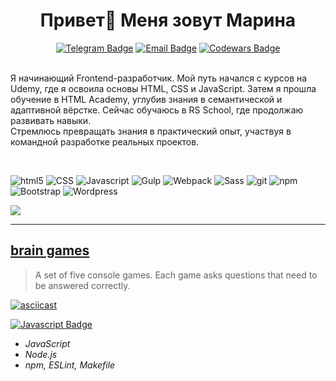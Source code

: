 <h1 align="center">
Привет👋 Меня зовут Марина</h1>

<div align="center">
  <a href="https://t.me/m_yakubovskaya"><img src="https://img.shields.io/badge/-Telegram-0088cc?style=flat-square&logo=telegram&logoColor=white&labelColor=303133" alt="Telegram Badge" /></a>
  <a href="mailto:maribars93@yandex.ru"><img src="https://img.shields.io/badge/-Email-c14438?style=flat-square&logo=Mail.ru&logoColor=white&labelColor=303133" alt="Email Badge" /></a>
  <a href="https://www.codewars.com/users/Yakubovskaya"><img src="https://www.codewars.com/users/Yakubovskaya/badges/micro" alt="Codewars Badge" /></a>
</div>

<br>

<p align="left">Я начинающий Frontend-разработчик. 
Мой путь начался с курсов на Udemy, где я освоила основы HTML, CSS и JavaScript.  
Затем я прошла обучение в HTML Academy, углубив знания в семантической и адаптивной вёрстке.  
Сейчас обучаюсь в RS School, где продолжаю развивать навыки.<br>Стремлюсь превращать знания в практический опыт, участвуя в командной разработке реальных проектов.</p>

<br>

<p> 
  <img alt="html5" src="https://img.shields.io/badge/-HTML5-E34F26?style=flat-square&logo=html5&logoColor=white" />
  <img alt="CSS" src="https://img.shields.io/badge/-CSS-553d7d?style=flat-square&logo=css" />
  <img alt="Javascript" src="https://img.shields.io/badge/-Javascript-F7DF1E?style=flat-square&logo=javascript&logoColor=white" />
  <img alt="Gulp" src="https://img.shields.io/badge/-Gulp-CF4647?style=flat-square&logo=gulp&logoColor=white" />
  <img alt="Webpack" src="https://img.shields.io/badge/-Webpack-8DD6F9?style=flat-square&logo=webpack&logoColor=white" /> 
  <img alt="Sass" src="https://img.shields.io/badge/-Sass-CC6699?style=flat-square&logo=sass&logoColor=white" />
  <img alt="git" src="https://img.shields.io/badge/-Git-F05032?style=flat-square&logo=git&logoColor=white" />
  <img alt="npm" src="https://img.shields.io/badge/-NPM-CB3837?style=flat-square&logo=npm&logoColor=white" />
  <img alt="Bootstrap" src="https://img.shields.io/badge/-Bootstrap-7952B3?style=flat-square&logo=bootstrap&logoColor=white" />
  <img alt="Wordpress" src="https://img.shields.io/badge/-Wordpress-21759B?style=flat-square&logo=wordpress&logoColor=white" />
</p>

![](http://github-profile-summary-cards.vercel.app/api/cards/stats?username=Yakubovskaya&theme=vision_friendly_dark)

___
## [brain games](https://github.com/Yakubovskaya/brain-games)

> A set of five console games. Each game asks questions that need to be answered correctly.

[![asciicast](https://asciinema.org/a/oUxM0kU4BpAMpVX3LD3TraVyN.png)](https://asciinema.org/a/oUxM0kU4BpAMpVX3LD3TraVyN)

[![Javascript Badge](https://img.shields.io/badge/-Javascript-F7DF1E?style=flat-square&logoColor=white)](#)

- *JavaScript*
- *Node.js*
- *npm, ESLint, Makefile*
